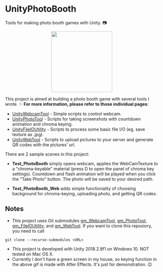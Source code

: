 # UnityPhotoBooth
Tools for making photo booth games with Unity. 📷

<p align="center">
<img src="https://github.com/GimChuang/UnityPhotoBooth/blob/master/readme_information/Sample_UnityPhotoBooth.gif" width="200"/>
</p>

This project is aimed at building a photo booth game with several tools I wrote. ✨ **For more information, please refer to those individual pages**:
- [UnityWebcamTool](https://github.com/GimChuang/UnityWebcamTool) - Simple scripts to control webcam.
- [UnityPhotoTool](https://github.com/GimChuang/UnityPhotoTool) - Scripts for taking screenshots with countdown animation and chroma keying.
- [UnityFileIOUtility](https://github.com/GimChuang/UnityFileIOUtility) - Scripts to process some basic file I/O (eg. save texture as .jpg).
- [UnityWebTool](https://github.com/GimChuang/UnityWebTool) - Scripts to upload pictures to your server and generate QR codes with the pictures' url.
 
There are 2 sample scenes in this project:
- **Test_PhotoBooth** simply opens webcam, applies the WebCamTexture to a "chroma-keyable" material (press D to open the panel of chroma key settings). Countdown and flash animation will be played when you click the "Take Photo" button. The photo will be saved to your desired path.

- **Test_PhotoBooth_Web** adds simple functionality of choosing background for chroma-keying, uploading photo, and getting QR codes. 
 
Notes
---
- This project uses Git submodules [gm_WebcamTool](https://github.com/GimChuang/gm_WebcamTool), [gm_PhotoTool](https://github.com/GimChuang/gm_PhotoTool),  [gm_FileIOUtility](https://github.com/GimChuang/gm_FileIOUtility), and [gm_WebTool](https://github.com/GimChuang/gm_WebTool). If you want to clone this reposiory, you need to call
```
git clone --recurse-submodules <URL>
``` 
- This project is developed with Unity 2018.2.8f1 on Windows 10. NOT tested on Mac OS X.
- Currently I don't have a green screen in my house, so keying function in the above gif is made with After Effects. It's just for demonstration. 😉

